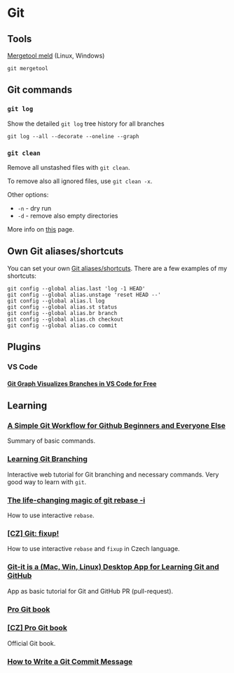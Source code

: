 # Git

## Tools

[Mergetool meld](http://meldmerge.org/) (Linux, Windows)

```
git mergetool
```

## Git commands

### `git log`

Show the detailed `git log` tree history for all branches 

```
git log --all --decorate --oneline --graph
```

### `git clean`

Remove all unstashed files with `git clean`.

To remove also all ignored files, use `git clean -x`.

Other options:
- `-n` - dry run
- `-d` - remove also empty directories

More info on [this](https://git-scm.com/book/id/v2/Git-Tools-Stashing-and-Cleaning#_git_clean) page.

## Own Git aliases/shortcuts

You can set your own [Git aliases/shortcuts](https://git-scm.com/book/en/v2/Git-Basics-Git-Aliases). There are a few examples of my shortcuts:
```shell
git config --global alias.last 'log -1 HEAD'
git config --global alias.unstage 'reset HEAD --'
git config --global alias.l log
git config --global alias.st status
git config --global alias.br branch
git config --global alias.ch checkout
git config --global alias.co commit
```

## Plugins

### VS Code

#### [Git Graph Visualizes Branches in VS Code for Free](https://ardalis.com/git-graph-visualizes-branches-in-vs-code-for-free)

## Learning

### [A Simple Git Workflow for Github Beginners and Everyone Else](https://towardsdatascience.com/a-simple-git-workflow-for-github-beginners-and-everyone-else-87e39b50ee08)

Summary of basic commands.

### [Learning Git Branching](https://learngitbranching.js.org/)

Interactive web tutorial for Git branching and necessary commands. Very good way to learn with `git`.

### [The life-changing magic of git rebase -i](https://opensource.com/article/20/4/git-rebase-i)

How to use interactive `rebase`.

### [[CZ] Git: fixup!](https://filip-prochazka.com/blog/git-fixup)

How to use interactive `rebase` and `fixup` in Czech language.

### [Git-it is a (Mac, Win, Linux) Desktop App for Learning Git and GitHub](https://github.com/jlord/git-it-electron/tree/master/resources/contents/en-US/challenges)

App as basic tutorial for Git and GitHub PR (pull-request).

### [Pro Git book](https://git-scm.com/book/en/v2)
### [[CZ] Pro Git book](https://git-scm.com/book/cs/v2)

Official Git book.

### [How to Write a Git Commit Message](https://chris.beams.io/posts/git-commit/)

